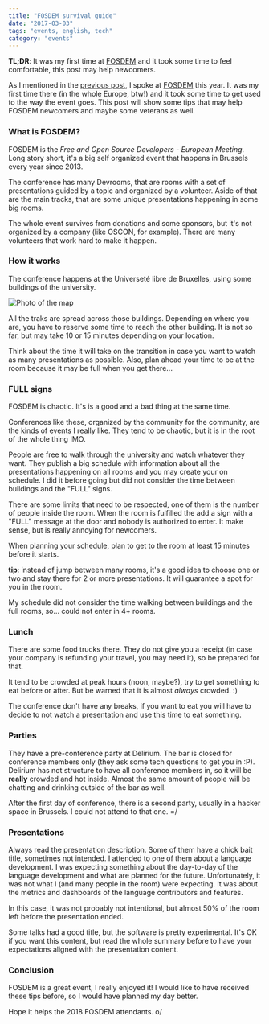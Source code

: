 ```yaml
---
title: "FOSDEM survival guide"
date: "2017-03-03"
tags: "events, english, tech"
category: "events"
---
```


**TL;DR**: It was my first time at [FOSDEM](http://fosdem.org) and it
took some time to feel comfortable, this post may help newcomers.

As I mentioned in
the [previous post](my-presentation-at-fosdem-2017.html), I spoke
at [FOSDEM](http://fosdem.org) this year. It was my first time there
(in the whole Europe, btw!) and it took some time to get used to the
way the event goes. This post will show some tips that may help FOSDEM
newcomers and maybe some veterans as well.

### What is FOSDEM?

FOSDEM is the *Free and Open Source Developers - European
Meeting*. Long story short, it's a big self organized event that
happens in Brussels every year since 2013.

The conference has many Devrooms, that are rooms with a set of
presentations guided by a topic and organized by a volunteer. Aside of
that are the main tracks, that are some unique presentations happening
in some big rooms.

The whole event survives from donations and some sponsors, but it's
not organized by a company (like OSCON, for example). There are many
volunteers that work hard to make it happen.

### How it works

The conference happens at the Universeté libre de Bruxelles, using
some buildings of the university. 

![Photo of the map]()

All the traks are spread across those buildings. Depending on where
you are, you have to reserve some time to reach the other building. It
is not so far, but may take 10 or 15 minutes depending on your
location.

Think about the time it will take on the transition in case you want
to watch as many presentations as possible. Also, plan ahead your time
to be at the room because it may be full when you get there...

### FULL signs

FOSDEM is chaotic. It's is a good and a bad thing at the same time.

Conferences like these, organized by the community for the community,
are the kinds of events I really like. They tend to be chaotic, but it
is in the root of the whole thing IMO.

People are free to walk through the university and watch whatever they
want. They publish a big schedule with information about all the
presentations happening on all rooms and you may create your on
schedule. I did it before going but did not consider the time between
buildings and the "FULL" signs.

There are some limits that need to be respected, one of them is the
number of people inside the room. When the room is fulfilled the add a
sign with a "FULL" message at the door and nobody is authorized to
enter. It make sense, but is really annoying for newcomers.

When planning your schedule, plan to get to the room at least 15
minutes before it starts.

**tip**: instead of jump between many rooms, it's a good idea to
choose one or two and stay there for 2 or more presentations. It will
guarantee a spot for you in the room.

My schedule did not consider the time walking between buildings and
the full rooms, so... could not enter in 4+ rooms.

### Lunch

There are some food trucks there. They do not give you a receipt (in
case your company is refunding your travel, you may need it), so be
prepared for that.

It tend to be crowded at peak hours (noon, maybe?), try to get
something to eat before or after. But be warned that it is almost
*always* crowded. :)

The conference don't have any breaks, if you want to eat you will have
to decide to not watch a presentation and use this time to eat
something.

### Parties

They have a pre-conference party at Delirium. The bar is closed for
conference members only (they ask some tech questions to get you in
:P). Delirium has not structure to have all conference members in, so
it will be **really** crowded and hot inside. Almost the same amount
of people will be chatting and drinking outside of the bar as well.

After the first day of conference, there is a second party, usually in
a hacker space in Brussels. I could not attend to that one. =/

### Presentations

Always read the presentation description. Some of them have a chick
bait title, sometimes not intended. I attended to one of them about a
language development. I was expecting something about the day-to-day
of the language development and what are planned for the
future. Unfortunately, it was not what I (and many people in the room)
were expecting. It was about the metrics and dashboards of the
language contributors and features.

In this case, it was not probably not intentional, but almost 50% of
the room left before the presentation ended.

Some talks had a good title, but the software is pretty
experimental. It's OK if you want this content, but read the whole
summary before to have your expectations aligned with the presentation
content.

### Conclusion

FOSDEM is a great event, I really enjoyed it! I would like to have
received these tips before, so I would have planned my day better.

Hope it helps the 2018 FOSDEM attendants. o/
